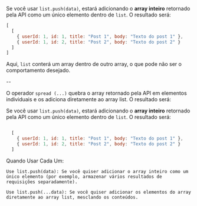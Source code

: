 Se você usar `list.push(data)`, estará adicionando o **array inteiro** retornado pela API como um único elemento dentro de `list`. O resultado será:

```js
[
  [
    { userId: 1, id: 1, title: "Post 1", body: "Texto do post 1" },
    { userId: 1, id: 2, title: "Post 2", body: "Texto do post 2" }
  ]
]
```

Aqui, `list` conterá um array dentro de outro array, o que pode não ser o comportamento desejado.

-- 

O operador `spread (...)` quebra o array retornado pela API em elementos individuais e os adiciona diretamente ao array list. O resultado será:

Se você usar `list.push(data)`, estará adicionando o **array inteiro** retornado pela API como um único elemento dentro de `list`. O resultado será:

```js

  [
    { userId: 1, id: 1, title: "Post 1", body: "Texto do post 1" },
    { userId: 1, id: 2, title: "Post 2", body: "Texto do post 2" }
  ]

```

Quando Usar Cada Um:

    Use list.push(data): Se você quiser adicionar o array inteiro como um único elemento (por exemplo, armazenar vários resultados de requisições separadamente).

    Use list.push(...data): Se você quiser adicionar os elementos do array diretamente ao array list, mesclando os conteúdos.
    



